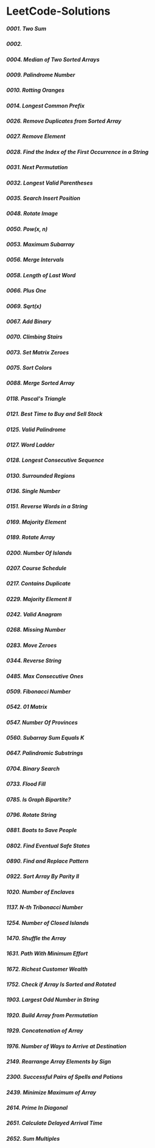 # LeetCode-Solutions
##### 0001. Two Sum
##### 0002.
##### 0004. Median of Two Sorted Arrays
##### 0009. Palindrome Number
##### 0010. Rotting Oranges
##### 0014. Longest Common Prefix
##### 0026. Remove Duplicates from Sorted Array
##### 0027. Remove Element
##### 0028. Find the Index of the First Occurrence in a String
##### 0031. Next Permutation
##### 0032. Longest Valid Parentheses
##### 0035. Search Insert Position
##### 0048. Rotate Image
##### 0050. Pow(x, n)
##### 0053. Maximum Subarray
##### 0056. Merge Intervals
##### 0058. Length of Last Word
##### 0066. Plus One
##### 0069. Sqrt(x)
##### 0067. Add Binary
##### 0070. Climbing Stairs
##### 0073. Set Matrix Zeroes
##### 0075. Sort Colors
##### 0088. Merge Sorted Array
##### 0118. Pascal's Triangle
##### 0121. Best Time to Buy and Sell Stock
##### 0125. Valid Palindrome
##### 0127. Word Ladder
##### 0128. Longest Consecutive Sequence
##### 0130. Surrounded Regions
##### 0136. Single Number
##### 0151. Reverse Words in a String
##### 0169. Majority Element
##### 0189. Rotate Array
##### 0200. Number Of Islands
##### 0207. Course Schedule
##### 0217. Contains Duplicate
##### 0229. Majority Element II
##### 0242. Valid Anagram
##### 0268. Missing Number
##### 0283. Move Zeroes
##### 0344. Reverse String
##### 0485. Max Consecutive Ones
##### 0509. Fibonacci Number
##### 0542. 01 Matrix
##### 0547. Number Of Provinces
##### 0560. Subarray Sum Equals K
##### 0647. Palindromic Substrings
##### 0704. Binary Search
##### 0733. Flood Fill
##### 0785. Is Graph Bipartite?
##### 0796. Rotate String
##### 0881. Boats to Save People
##### 0802. Find Eventual Safe States
##### 0890. Find and Replace Pattern
##### 0922. Sort Array By Parity II
##### 1020. Number of Enclaves
##### 1137. N-th Tribonacci Number
##### 1254. Number of Closed Islands
##### 1470. Shuffle the Array
##### 1631. Path With Minimum Effort
##### 1672. Richest Customer Wealth
##### 1752. Check if Array Is Sorted and Rotated
##### 1903. Largest Odd Number in String
##### 1920. Build Array from Permutation
##### 1929. Concatenation of Array
##### 1976. Number of Ways to Arrive at Destination
##### 2149. Rearrange Array Elements by Sign
##### 2300. Successful Pairs of Spells and Potions
##### 2439. Minimize Maximum of Array
##### 2614. Prime In Diagonal
##### 2651. Calculate Delayed Arrival Time
##### 2652. Sum Multiples
